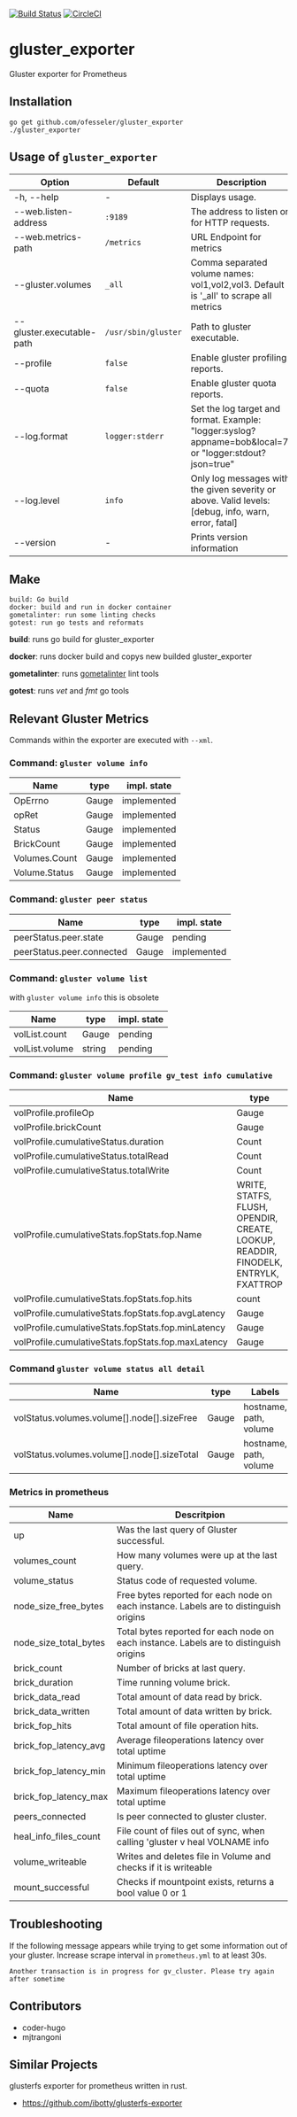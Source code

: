 [![Build Status](https://travis-ci.org/ofesseler/gluster_exporter.svg?branch=dev)](https://travis-ci.org/ofesseler/gluster_exporter)
[![CircleCI](https://circleci.com/gh/ofesseler/gluster_exporter/tree/dev.svg?style=svg)](https://circleci.com/gh/ofesseler/gluster_exporter/tree/dev)
# gluster_exporter
Gluster exporter for Prometheus


## Installation

```
go get github.com/ofesseler/gluster_exporter
./gluster_exporter
```

## Usage of `gluster_exporter`

| Option                    | Default             | Description
| ------------------------- | ------------------- | -----------------
| -h, --help                | -                   | Displays usage.
| --web.listen-address      | `:9189`             | The address to listen on for HTTP requests.
| --web.metrics-path        | `/metrics`          | URL Endpoint for metrics
| --gluster.volumes         | `_all`              | Comma separated volume names: vol1,vol2,vol3. Default is '_all' to scrape all metrics
| --gluster.executable-path | `/usr/sbin/gluster` | Path to gluster executable.
| --profile                 | `false`             | Enable gluster profiling reports.
| --quota                   | `false`             | Enable gluster quota reports.
| --log.format              | `logger:stderr`     | Set the log target and format. Example: "logger:syslog?appname=bob&local=7" or "logger:stdout?json=true"
| --log.level               | `info`              | Only log messages with the given severity or above. Valid levels: [debug, info, warn, error, fatal]
| --version                 | -                   | Prints version information

## Make
```
build: Go build
docker: build and run in docker container
gometalinter: run some linting checks
gotest: run go tests and reformats

```

**build**: runs go build for gluster_exporter

**docker**: runs docker build and copys new builded gluster_exporter

**gometalinter**: runs [gometalinter](https://github.com/alecthomas/gometalinter) lint tools

**gotest**: runs *vet* and *fmt* go tools

## Relevant Gluster Metrics
Commands within the exporter are executed with `--xml`.

### Command: `gluster volume info`

| Name          | type     | impl. state |
| ------------  | -------- | ------------|
| OpErrno       | Gauge    | implemented |
| opRet         | Gauge    | implemented |
| Status        | Gauge    | implemented |
| BrickCount    | Gauge    | implemented |
| Volumes.Count | Gauge    | implemented |
| Volume.Status | Gauge    | implemented |

### Command: `gluster peer status`

| Name                      | type     | impl. state |
| ------------------------- | -------- | ------------|
| peerStatus.peer.state     | Gauge    | pending     |
| peerStatus.peer.connected | Gauge    | implemented |

### Command: `gluster volume list`
with `gluster volume info` this is obsolete

| Name           | type     | impl. state |
| -------------- | -------- | ------------|
| volList.count  | Gauge    | pending     |
| volList.volume | string   | pending |

### Command: `gluster volume profile gv_test info cumulative`

| Name                                               | type     | impl. state |
| -------------------------------------------------- | -------- | ------------|
| volProfile.profileOp                               | Gauge    | pending     |
| volProfile.brickCount                              | Gauge    | pending     |
| volProfile.cumulativeStatus.duration               | Count    | implemented     |
| volProfile.cumulativeStatus.totalRead              | Count    | implemented     |
| volProfile.cumulativeStatus.totalWrite             | Count    | implemented     |
| volProfile.cumulativeStats.fopStats.fop.Name       | WRITE, STATFS, FLUSH, OPENDIR, CREATE, LOOKUP, READDIR, FINODELK, ENTRYLK, FXATTROP | pending | 
| volProfile.cumulativeStats.fopStats.fop.hits       | count    | implemented     |
| volProfile.cumulativeStats.fopStats.fop.avgLatency | Gauge    | implemented     |
| volProfile.cumulativeStats.fopStats.fop.minLatency | Gauge    | implemented     |
| volProfile.cumulativeStats.fopStats.fop.maxLatency | Gauge    | implemented     |


### Command `gluster volume status all detail`
| Name | type | Labels | impl. state |
|------|------|--------|-------------|
| volStatus.volumes.volume[].node[].sizeFree  | Gauge | hostname, path, volume | implemented |
| volStatus.volumes.volume[].node[].sizeTotal | Gauge | hostname, path, volume | implemented |


### Metrics in prometheus
| Name          		| Descritpion     |
| ------------  		| -------- |
| up       				| Was the last query of Gluster successful.    |
| volumes_count         | How many volumes were up at the last query.    |
| volume_status        	| Status code of requested volume.    |
| node_size_free_bytes	| Free bytes reported for each node on each instance. Labels are to distinguish origins    |
| node_size_total_bytes | Total bytes reported for each node on each instance. Labels are to distinguish origins    |
| brick_count 			| Number of bricks at last query.    |
| brick_duration 		| Time running volume brick.    |
| brick_data_read 		| Total amount of data read by brick.    |
| brick_data_written 	| Total amount of data written by brick.    |
| brick_fop_hits 		| Total amount of file operation hits.    |
| brick_fop_latency_avg | Average fileoperations latency over total uptime    |
| brick_fop_latency_min | Minimum fileoperations latency over total uptime    |
| brick_fop_latency_max | Maximum fileoperations latency over total uptime    |
| peers_connected 		| Is peer connected to gluster cluster.    |
| heal_info_files_count | File count of files out of sync, when calling 'gluster v heal VOLNAME info    |
| volume_writeable 		| Writes and deletes file in Volume and checks if it is writeable    |
| mount_successful 		| Checks if mountpoint exists, returns a bool value 0 or 1    |

## Troubleshooting
If the following message appears while trying to get some information out of your gluster. Increase scrape interval in `prometheus.yml` to at least 30s.

```
Another transaction is in progress for gv_cluster. Please try again after sometime
```

## Contributors
- coder-hugo
- mjtrangoni

## Similar Projects
glusterfs exporter for prometheus written in rust.
- https://github.com/ibotty/glusterfs-exporter
